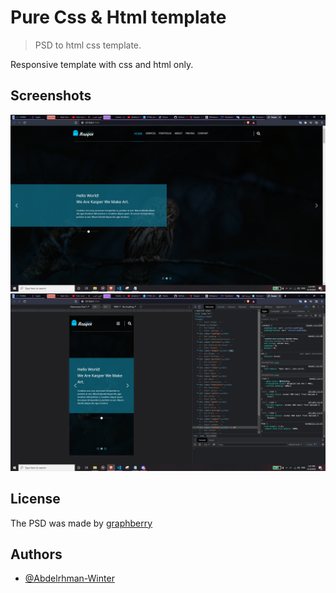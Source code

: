 # Pure Css & Html template

> PSD to html css template.

Responsive template with css and html only.

## Screenshots

![](</Screenshot%20(38).png>) ![](</Screenshot%20(42).png>)



## License

The PSD was made by
[graphberry](https://www.graphberry.com/?ref=license)

## Authors

- [@Abdelrhman-Winter](https://www.github.com/Abdelrhman-Winter)
